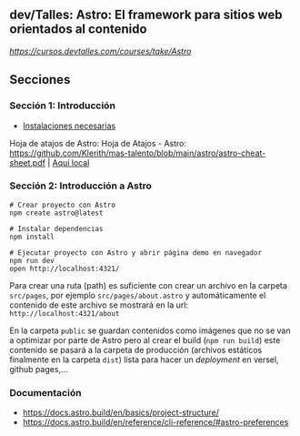 ## dev/Talles: Astro: El framework para sitios web orientados al contenido

_https://cursos.devtalles.com/courses/take/Astro_

## Secciones

### Sección 1: Introducción

- [Instalaciones necesarias](https://gist.github.com/Klerith/b2ccb9d49385d766138e737f840650fc)

Hoja de atajos de Astro: Hoja de Atajos - Astro: https://github.com/Klerith/mas-talento/blob/main/astro/astro-cheat-sheet.pdf | [Aquí local](/blob/main/docs/astro-cheat-sheet.pdf)

### Sección 2: Introducción a Astro

```
# Crear proyecto con Astro
npm create astro@latest

# Instalar dependencias
npm install

# Ejecutar proyecto con Astro y abrir página demo en navegador
npm run dev
open http://localhost:4321/
```

Para crear una ruta (path) es suficiente con crear un archivo en la carpeta `src/pages`, por ejemplo `src/pages/about.astro` y automáticamente el contenido de este archivo se mostrará en la url: `http://localhost:4321/about`

En la carpeta `public` se guardan contenidos como imágenes que no se van a optimizar por parte de Astro pero al crear el build (`npm run build`) este contenido se pasará a la carpeta de producción (archivos estáticos finalmente en la carpeta `dist`) lista para hacer un _deployment_ en versel, github pages,...

### Documentación

- https://docs.astro.build/en/basics/project-structure/
- https://docs.astro.build/en/reference/cli-reference/#astro-preferences
